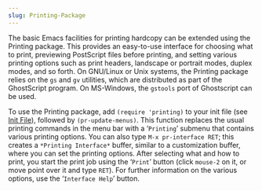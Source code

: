 ```yaml
---
slug: Printing-Package
---
```


The basic Emacs facilities for printing hardcopy can be extended using the Printing package. This provides an easy-to-use interface for choosing what to print, previewing PostScript files before printing, and setting various printing options such as print headers, landscape or portrait modes, duplex modes, and so forth. On GNU/Linux or Unix systems, the Printing package relies on the `gs` and `gv` utilities, which are distributed as part of the GhostScript program. On MS-Windows, the `gstools` port of Ghostscript can be used.

To use the Printing package, add `(require 'printing)` to your init file (see [Init File](/docs/emacs/Init-File)), followed by `(pr-update-menus)`. This function replaces the usual printing commands in the menu bar with a ‘`Printing`’ submenu that contains various printing options. You can also type `M-x pr-interface RET`; this creates a `*Printing Interface*` buffer, similar to a customization buffer, where you can set the printing options. After selecting what and how to print, you start the print job using the ‘`Print`’ button (click `mouse-2` on it, or move point over it and type `RET`). For further information on the various options, use the ‘`Interface Help`’ button.
